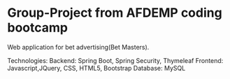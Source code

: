 # Group-Project from AFDEMP coding bootcamp

Web application for bet advertising(Bet Masters).

Technologies:
Backend: Spring Boot, Spring Security, Thymeleaf
Frontend: Javascript,JQuery, CSS, HTML5, Bootstrap
Database: MySQL
